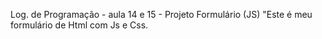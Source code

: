 Log. de Programação - aula 14 e 15 - Projeto Formulário (JS)
"Este é meu formulário de Html com Js e Css.
